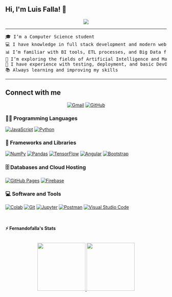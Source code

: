 ## Hi, I'm Luis Falla! 👋
<p align="center">
	<a href="https://github.com/fernandofalla">
		<img src="https://readme-typing-svg.herokuapp.com/ lines=Computer+Science+Student;Full+Stack+Developer+in+Training;DS+%7C+AI+%7C+ML+Enthusiast;ETL+%7C+BI+%7C+Big+Data+Basics;DevOps+%7C+ERP+%7C+CRM;Always+learning+new+things&center=true&width=480&height=45">
	</a>
</p>

<hr>

<pre>
🎓 I’m a Computer Science student
💻 I have knowledge in full stack development and modern web technologies
📊 I’m familiar with BI tools, ETL processes, and Big Data fundamentals
🤖 I’m exploring the fields of Artificial Intelligence and Machine Learning
🚀 I have experience with testing, deployment, and basic DevOps practices
📚 Always learning and improving my skills
</pre>
<hr>

## Connect with me
<p align="center">
	<a href="f3rguz98@gmail.com"><img img src="https://img.shields.io/badge/gmail-%23EA4335.svg?style=plastic&logo=gmail&logoColor=white" alt="Gmail"/></a>	
	<a href="https://github.com/fernandofalla"><img src="https://img.shields.io/badge/github-%23181717.svg?style=plastic&logo=github&logoColor=white" alt="GitHub"/></a>	
</p>

### 👨‍💻 Programming Languages

<p>
    <a href="https://github.com/fernandofalla"><img alt="JavaScript" src="https://img.shields.io/badge/JavaScript%20-%23F7DF1E.svg?logo=javascript&logoColor=black"></a>
    <a href="https://github.com/fernandofalla"><img alt="Python" src="https://img.shields.io/badge/Python%20-%2314354C.svg?logo=python&logoColor=white"></a>

### 🧰 Frameworks and Libraries

<p>    
    <a href="https://github.com/fernandofalla"><img alt="NumPy" src="https://img.shields.io/badge/Numpy%20-%23013243.svg?logo=numpy&logoColor=white"></a>
    <a href="https://github.com/fernandofalla"><img alt="Pandas" src="https://img.shields.io/badge/Pandas%20-%23150458.svg?logo=pandas&logoColor=white"></a>
    <a href="https://github.com/fernandofalla"><img alt="TensorFlow" src="https://img.shields.io/badge/TensorFlow%20-%23FF6F00.svg?logo=TensorFlow&logoColor=white"></a>
    <a href="https://github.com/fernandofalla"><img alt="Angular" src="https://img.shields.io/badge/Angular%20-%23D00000.svg?logo=Angular&logoColor=white"></a>    
    <a href="https://github.com/fernandofalla"><img alt="Bootstrap" src="https://img.shields.io/badge/Bootstrap%20-%23150458.svg?logo=Bootstrap&logoColor=white"></a>
</p>

### 🗄️ Databases and Cloud Hosting

<p>
    <a href="https://github.com/fernandofalla"><img alt="GitHub Pages" src="https://img.shields.io/badge/GitHub%20Pages-%23327FC7.svg?logo=github&logoColor=white"></a>
    <a href="https://github.com/fernandofalla"><img alt="Firebase" src ="https://img.shields.io/badge/Firebase-%23FF6F00.svg?logo=firebase&logoColor=white"></a>
</p>

### 💻 Software and Tools

<p>
    <a href="https://github.com/fernandofalla"><img alt="Colab" src="https://img.shields.io/badge/Colab-00b56a.svg?logo=google-colab&logoColor=white"></a>
    <a href="https://github.com/fernandofalla"><img alt="Git" src="https://img.shields.io/badge/Git%20-%23F05033.svg?logo=git&logoColor=white"></a>    
    <a href="https://github.com/fernandofalla"><img alt="Jupyter" src="https://img.shields.io/badge/Jupyter%20-%23F37626.svg?logo=Jupyter&logoColor=white"></a>
    <a href="https://github.com/fernandofalla"><img alt="Postman" src="https://img.shields.io/badge/Postman-FF6C37?logo=postman&logoColor=white"></a>
    <a href="https://github.com/fernandofalla"><img alt="Visual Studio Code" src="https://img.shields.io/badge/Visual%20Studio%20Code-0078d7.svg?logo=visual-studio-code&logoColor=white"></a>
</p>
</br>

<br/>
<summary><b>⚡ Fernandofalla's Stats</b></summary>
<br/>
<p align="center">
	<a href="https://github.com/fernandofalla">
	<img height= "150" src="https://github-readme-stats.vercel.app/api?username=fernandofalla&theme=react&show_icons=true&include_all_commits=true" />
    <img height= "150" src="https://github-readme-stats.vercel.app/api/top-langs/?username=fernandofalla&theme=react&layout=compact" />
	</a>
	<br/>
</p>
<br/>
